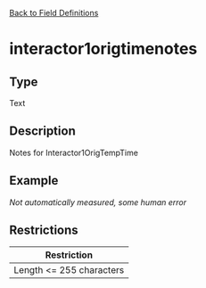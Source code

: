 [Back to Field Definitions](../../field_definition_overview)
# interactor1origtimenotes

## Type
Text

## Description


Notes for Interactor1OrigTempTime 
## Example
*Not automatically measured, some human error*

## Restrictions
| Restriction |
| :---------: |
| Length <= 255 characters |

